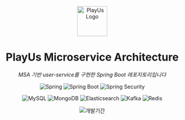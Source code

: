 <div align="center">
  <img src="https://github.com/user-attachments/assets/1a5faef5-1c55-4f2b-8042-569816ae731f" width="80" alt="PlayUs Logo"/>
  <h1>PlayUs Microservice Architecture</h1>
  <p><em>MSA 기반 user-service를 구현한 Spring Boot 레포지토리입니다</em></p>

  <p>
    <!-- Backend -->
    <img src="https://img.shields.io/badge/Spring-6DB33F?style=for-the-badge&logo=spring&logoColor=white" alt="Spring"/>
    <img src="https://img.shields.io/badge/Spring Boot-6DB33F?style=for-the-badge&logo=springboot&logoColor=white" alt="Spring Boot"/>
    <img src="https://img.shields.io/badge/Spring%20Security-6DB33F?style=for-the-badge&logo=springsecurity&logoColor=white" alt="Spring Security"/>
  </p>
  <p>
    <!-- Databases -->
    <img src="https://img.shields.io/badge/MySQL-4479A1?style=for-the-badge&logo=mysql&logoColor=white" alt="MySQL"/>
    <img src="https://img.shields.io/badge/MongoDB-47A248?style=for-the-badge&logo=mongodb&logoColor=white" alt="MongoDB"/>
    <img src="https://img.shields.io/badge/Elasticsearch-005571?style=for-the-badge&logo=elasticsearch&logoColor=white" alt="Elasticsearch"/> 
    <!-- Messaging -->
    <img src="https://img.shields.io/badge/Kafka-231F20?style=for-the-badge&logo=apachekafka&logoColor=white" alt="Kafka"/>
    <img src="https://img.shields.io/badge/Redis-DC382D?style=for-the-badge&logo=redis&logoColor=white" alt="Redis"/>
  </p>
  <p>
    <img src="https://img.shields.io/badge/개발기간-2025.04~06-4CAF50?style=for-the-badge" alt="개발기간"/>
  </p>
</div>
